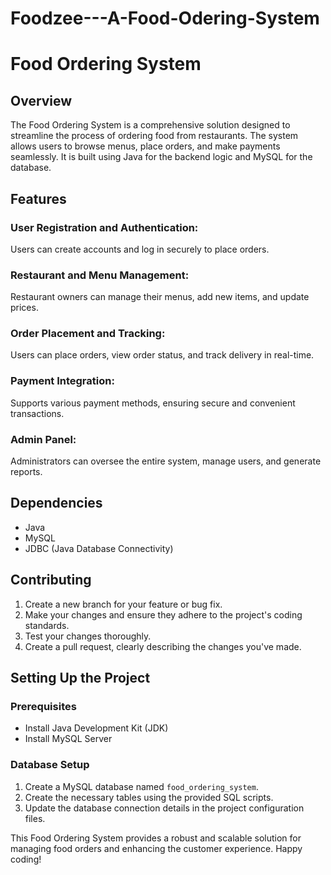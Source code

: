 # Foodzee---A-Food-Odering-System

# Food Ordering System

## Overview
The Food Ordering System is a comprehensive solution designed to streamline the process of ordering food from restaurants. The system allows users to browse menus, place orders, and make payments seamlessly. It is built using Java for the backend logic and MySQL for the database.

## Features
### User Registration and Authentication:
Users can create accounts and log in securely to place orders.

### Restaurant and Menu Management:
Restaurant owners can manage their menus, add new items, and update prices.

### Order Placement and Tracking:
Users can place orders, view order status, and track delivery in real-time.

### Payment Integration:
Supports various payment methods, ensuring secure and convenient transactions.

### Admin Panel:
Administrators can oversee the entire system, manage users, and generate reports.

## Dependencies
- Java
- MySQL
- JDBC (Java Database Connectivity)

## Contributing
1. Create a new branch for your feature or bug fix.
2. Make your changes and ensure they adhere to the project's coding standards.
3. Test your changes thoroughly.
4. Create a pull request, clearly describing the changes you've made.

## Setting Up the Project

### Prerequisites
- Install Java Development Kit (JDK)
- Install MySQL Server

### Database Setup
1. Create a MySQL database named `food_ordering_system`.
2. Create the necessary tables using the provided SQL scripts.
3. Update the database connection details in the project configuration files.

This Food Ordering System provides a robust and scalable solution for managing food orders and enhancing the customer experience. Happy coding!
